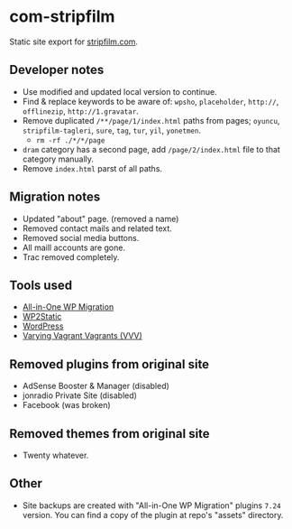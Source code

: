 # com-stripfilm

Static site export for [stripfilm.com](https://stripfilm.com/).

## Developer notes

- Use modified and updated local version to continue.
- Find & replace keywords to be aware of: `wpsho`, `placeholder`, `http://`, `offlinezip`, `http://1.gravatar`.
- Remove duplicated `/**/page/1/index.html` paths from pages; `oyuncu`, `stripfilm-tagleri`, `sure`, `tag`, `tur`, `yil`, `yonetmen`.
  - `rm -rf ./*/*/page`
- `dram` category has a second page, add `/page/2/index.html` file to that category manually.
- Remove `index.html` parst of all paths.

## Migration notes

- Updated "about" page. (removed a name)
- Removed contact mails and related text.
- Removed social media buttons.
- All maill accounts are gone.
- Trac removed completely. 

## Tools used

- [All-in-One WP Migration](https://wordpress.org/plugins/all-in-one-wp-migration/)
- [WP2Static](https://wordpress.org/plugins/static-html-output-plugin/)
- [WordPress](https://wordpress.org/plugins/static-html-output-plugin/)
- [Varying Vagrant Vagrants (VVV)](https://varyingvagrantvagrants.org/)

## Removed plugins from original site

- AdSense Booster & Manager (disabled)
- jonradio Private Site (disabled)
- Facebook (was broken)

## Removed themes from original site

- Twenty whatever.

## Other

- Site backups are created with "All-in-One WP Migration" plugins `7.24` version. You can find a copy of the plugin at repo's "assets" directory.